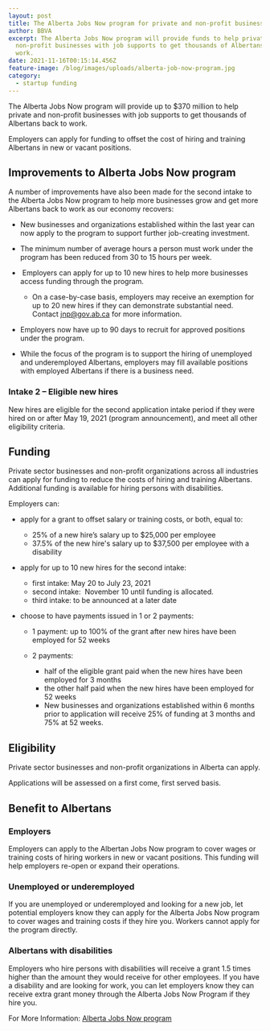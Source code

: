 ```yaml
---
layout: post
title: The Alberta Jobs Now program for private and non-profit businesses.
author: BBVA
excerpt: The Alberta Jobs Now program will provide funds to help private and
  non-profit businesses with job supports to get thousands of Albertans back to
  work.
date: 2021-11-16T00:15:14.456Z
feature-image: /blog/images/uploads/alberta-job-now-program.jpg
category:
  - startup funding
---
```

The Alberta Jobs Now program will provide up to $370 million to help private and non-profit businesses with job supports to get thousands of Albertans back to work.

Employers can apply for funding to offset the cost of hiring and training Albertans in new or vacant positions.



## Improvements to Alberta Jobs Now program

A number of improvements have also been made for the second intake to the Alberta Jobs Now program to help more businesses grow and get more Albertans back to work as our economy recovers:

* New businesses and organizations established within the last year can now apply to the program to support further job-creating investment.
* The minimum number of average hours a person must work under the program has been reduced from 30 to 15 hours per week.
*  Employers can apply for up to 10 new hires to help more businesses access funding through the program.

  * On a case-by-case basis, employers may receive an exemption for up to 20 new hires if they can demonstrate substantial need. Contact [jnp@gov.ab.ca](mailto:jnp@gov.ab.ca) for more information.
* Employers now have up to 90 days to recruit for approved positions under the program.
* While the focus of the program is to support the hiring of unemployed and underemployed Albertans, employers may fill available positions with employed Albertans if there is a business need.

### Intake 2 – Eligible new hires

New hires are eligible for the second application intake period if they were hired on or after May 19, 2021 (program announcement), and meet all other eligibility criteria.

## Funding

Private sector businesses and non-profit organizations across all industries can apply for funding to reduce the costs of hiring and training Albertans. Additional funding is available for hiring persons with disabilities.

Employers can:

* apply for a grant to offset salary or training costs, or both, equal to:

  * 25% of a new hire’s salary up to $25,000 per employee
  * 37.5% of the new hire's salary up to $37,500 per employee with a disability
* apply for up to 10 new hires for the second intake:

  * first intake: May 20 to July 23, 2021
  * second intake:  November 10 until funding is allocated.
  * third intake: to be announced at a later date
* choose to have payments issued in 1 or 2 payments:

  * 1 payment: up to 100% of the grant after new hires have been employed for 52 weeks
  * 2 payments:

    * half of the eligible grant paid when the new hires have been employed for 3 months
    * the other half paid when the new hires have been employed for 52 weeks
    * New businesses and organizations established within 6 months prior to application will receive 25% of funding at 3 months and 75% at 52 weeks.

## Eligibility

Private sector businesses and non-profit organizations in Alberta can apply.

Applications will be assessed on a first come, first served basis.

## Benefit to Albertans

### Employers

Employers can apply to the Albertan Jobs Now program to cover wages or training costs of hiring workers in new or vacant positions. This funding will help employers re-open or expand their operations.

### Unemployed or underemployed

If you are unemployed or underemployed and looking for a new job, let potential employers know they can apply for the Alberta Jobs Now program to cover wages and training costs if they hire you. Workers cannot apply for the program directly.

### Albertans with disabilities

Employers who hire persons with disabilities will receive a grant 1.5 times higher than the amount they would receive for other employees. If you have a disability and are looking for work, you can let employers know they can receive extra grant money through the Alberta Jobs Now Program if they hire you.



For More Information: [Alberta Jobs Now program ](https://www.alberta.ca/alberta-jobs-now-program.aspx)